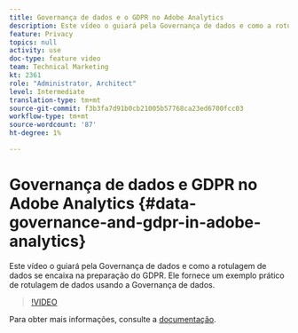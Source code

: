 ```yaml
---
title: Governança de dados e o GDPR no Adobe Analytics
description: Este vídeo o guiará pela Governança de dados e como a rotulagem de dados se encaixa na preparação do GDPR. Ele fornece um exemplo prático de rotulagem de dados usando a Governança de dados.
feature: Privacy
topics: null
activity: use
doc-type: feature video
team: Technical Marketing
kt: 2361
role: "Administrator, Architect"
level: Intermediate
translation-type: tm+mt
source-git-commit: f3b3fa7d91b0cb21005b57768ca23ed6700fcc03
workflow-type: tm+mt
source-wordcount: '87'
ht-degree: 1%

---
```



# Governança de dados e GDPR no Adobe Analytics {#data-governance-and-gdpr-in-adobe-analytics}

Este vídeo o guiará pela Governança de dados e como a rotulagem de dados se encaixa na preparação do GDPR. Ele fornece um exemplo prático de rotulagem de dados usando a Governança de dados.

>[!VIDEO](https://video.tv.adobe.com/v/25455/?quality=12)

Para obter mais informações, consulte a [documentação](https://marketing.adobe.com/resources/help/en_US/analytics/gdpr/).